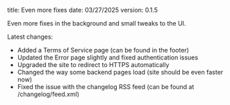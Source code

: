 title: Even more fixes
date: 03/27/2025
version: 0.1.5

Even more fixes in the background and small tweaks to the UI.

Latest changes:

- Added a Terms of Service page (can be found in the footer)
- Updated the Error page slightly and fixed authentication issues
- Upgraded the site to redirect to HTTPS automatically
- Changed the way some backend pages load (site should be even faster now)
- Fixed the issue with the changelog RSS feed (can be found at /changelog/feed.xml)